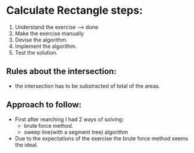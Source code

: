 # Calculate Rectangle steps:

1. Understand the exercise  --> done
2. Make the exercise manually
3. Devise the algorithm.
4. Implement the algorithm.
5. Test the solution. 



## Rules about the intersection:

- the intersection has to be substracted of total of the areas.


## Approach to follow:
- First after rearching I had 2 ways of solving:
  - brute force method.
  - sweep line(with a segment tree) algorithm
- Due to the expectations of the exercise the brute force method seems the ideal.